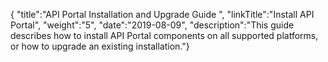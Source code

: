 {
    "title":"API Portal Installation and Upgrade Guide ",
    "linkTitle":"Install API Portal",
    "weight":"5",
    "date":"2019-08-09",
    "description":"This guide describes how to install API Portal components on all supported platforms, or how to upgrade an existing installation."}
